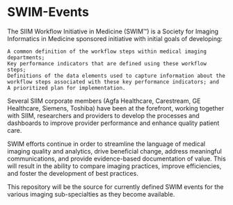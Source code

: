 # SWIM-Events
The SIIM Workflow Initiative in Medicine (SWIM™) is a Society for Imaging Informatics in Medicine sponsored initiative with initial goals of developing:

    A common definition of the workflow steps within medical imaging departments;
    Key performance indicators that are defined using these workflow steps;
    Definitions of the data elements used to capture information about the workflow steps associated with these key performance indicators; and
    A prioritized plan for implementation.

Several SIIM corporate members (Agfa Healthcare, Carestream, GE Healthcare, Siemens, Toshiba) have been at the forefront, working together with SIIM, researchers and providers to develop the processes and dashboards to improve provider performance and enhance quality patient care.

SWIM efforts continue in order to streamline the language of medical imaging quality and analytics, drive beneficial change, address meaningful communications, and provide evidence-based documentation of value. This will result in the ability to compare imaging practices, improve efficiencies, and foster the development of best practices.

This repository will be the source for currently defined SWIM events for the various imaging sub-specialties as they become available.
